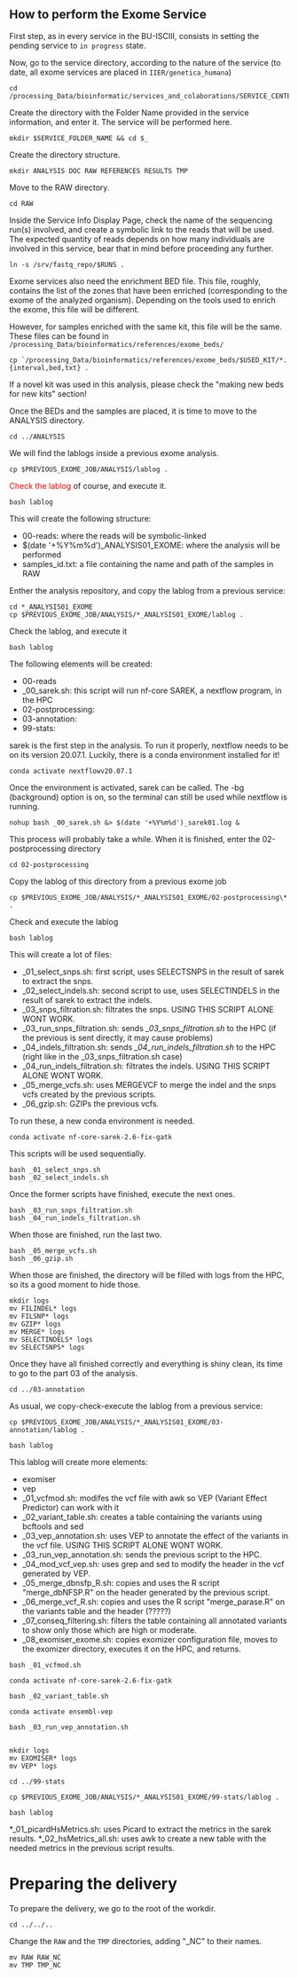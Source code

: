 ## How to perform the Exome Service

First step, as in every service in the BU-ISCIII, consists in setting the pending service to `in progress` state.

Now, go to the service directory, according to the nature of the service (to date, all exome services are placed in `IIER/genetica_humana`)
```
cd /processing_Data/bioinformatic/services_and_colaborations/SERVICE_CENTER/AREA
```
Create the directory with the Folder Name provided in the service information, and enter it. The service will be performed here.

```
mkdir $SERVICE_FOLDER_NAME && cd $_
```
Create the directory structure.
```
mkdir ANALYSIS DOC RAW REFERENCES RESULTS TMP 
```
Move to the RAW directory.
```
cd RAW
```
Inside the Service Info Display Page, check the name of the sequencing run(s) involved, and create a symbolic link to the reads that will be used. The expected quantity of reads depends on how many individuals are involved in this service, bear that in mind before proceeding any further. 
```
ln -s /srv/fastq_repo/$RUNS .
```
Exome services also need the enrichment BED file. This file, roughly, contains the list of the zones that have been enriched (corresponding to the exome of the analyzed organism). Depending on the tools used to enrich the exome, this file will be different. 

However, for samples enriched with the same kit, this file will be the same. These files can be found in `/processing_Data/bioinformatics/references/exome_beds/`

```
cp `/processing_Data/bioinformatics/references/exome_beds/$USED_KIT/*.{interval,bed,txt} .
```

If a novel kit was used in this analysis, please check the "making new beds for new kits" section!

Once the BEDs and the samples are placed, it is time to move to the ANALYSIS directory.

```
cd ../ANALYSIS
```
We will find the lablogs inside a previous exome analysis.

```
cp $PREVIOUS_EXOME_JOB/ANALYSIS/lablog .
```
<span style="color:red;"> Check the lablog </span> of course, and execute it. 
```
bash lablog
```

This will create the following structure:
* 00-reads: where the reads will be symbolic-linked
* $(date '+%Y%m%d')_ANALYSIS01_EXOME:  where the analysis will be performed
* samples_id.txt: a file containing the name and path of the samples in RAW

Enther the analysis repository, and copy the lablog from a previous service:
```
cd *_ANALYSIS01_EXOME
cp $PREVIOUS_EXOME_JOB/ANALYSIS/*_ANALYSIS01_EXOME/lablog .
```
Check the lablog, and execute it

```
bash lablog
```
The following elements will be created:
* 00-reads
* _00_sarek.sh: this script will run nf-core SAREK, a nextflow program, in the HPC
* 02-postprocessing:
* 03-annotation:
* 99-stats:

sarek is the first step in the analysis. To run it properly, nextflow needs to be on its version 20.07.1. Luckily, there is a conda environment installed for it!

```
conda activate nextflowv20.07.1
```

Once the environment is activated, sarek can be called. The -bg (background) option is on, so the terminal can still be used while nextflow is running. 

```
nohup bash _00_sarek.sh &> $(date '+%Y%m%d')_sarek01.log &
```

This process will probably take a while. When it is finished, enter the 02-postprocessing directory
```
cd 02-postprocessing
```

Copy the lablog of this directory from a previous exome job

```
cp $PREVIOUS_EXOME_JOB/ANALYSIS/*_ANALYSIS01_EXOME/02-postprocessing\* .
```

Check and execute the lablog

```
bash lablog
```

This will create a lot of files:
* _01_select_snps.sh: first script, uses SELECTSNPS in the result of sarek to extract the snps.
* _02_select_indels.sh: second script to use, uses SELECTINDELS in the result of sarek to extract the indels.
* _03_snps_filtration.sh: filtrates the snps. USING THIS SCRIPT ALONE WONT WORK.
* _03_run_snps_filtration.sh: sends *_03_snps_filtration.sh* to the HPC (if the previous is sent directly, it may cause problems)
* _04_indels_filtration.sh: sends *_04_run_indels_filtration.sh* to the HPC (right like in the _03_snps_filtration.sh case)
* _04_run_indels_filtration.sh: filtrates the indels. USING THIS SCRIPT ALONE WONT WORK.
* _05_merge_vcfs.sh: uses MERGEVCF to merge the indel and the snps vcfs created by the previous scripts.
* _06_gzip.sh: GZIPs the previous vcfs.

To run these, a new conda environment is needed.

```
conda activate nf-core-sarek-2.6-fix-gatk
```

This scripts will be used sequentially.

```
bash _01_select_snps.sh
bash _02_select_indels.sh
```

Once the former scripts have finished, execute the next ones.
```
bash _03_run_snps_filtration.sh
bash _04_run_indels_filtration.sh
```

When those are finished, run the last two.
```
bash _05_merge_vcfs.sh
bash _06_gzip.sh
```

When those are finished, the directory will be filled with logs from the HPC, so its a good moment to hide those.
```
mkdir logs
mv FILINDEL* logs
mv FILSNP* logs
mv GZIP* logs
mv MERGE* logs
mv SELECTINDELS* logs
mv SELECTSNPS* logs
```

Once they have all finished correctly and everything is shiny clean, its time to go to the part 03 of the analysis.

```
cd ../03-annotation
```

As usual, we copy-check-execute the lablog from a previous service:

```
cp $PREVIOUS_EXOME_JOB/ANALYSIS/*_ANALYSIS01_EXOME/03-annotation/lablog .
```
```
bash lablog
```

This lablog will create more elements:
* exomiser
* vep
* _01_vcfmod.sh: modifes the vcf file with awk so VEP (Variant Effect Predictor) can work with it
* _02_variant_table.sh: creates a table containing the variants using bcftools and sed
* _03_vep_annotation.sh: uses VEP to annotate the effect of the variants in the vcf file. USING THIS SCRIPT ALONE WONT WORK.
* _03_run_vep_annotation.sh: sends the previous script to the HPC.
* _04_mod_vcf_vep.sh: uses grep and sed to modify the header in the vcf generated by VEP. 
* _05_merge_dbnsfp_R.sh: copies and uses the R script "merge_dbNFSP.R" on the header generated by the previous script. 
* _06_merge_vcf_R.sh: copies and uses the R script "merge_parase.R" on the variants table and the header (?????)
* _07_conseq_filtering.sh: filters the table containing all annotated variants to show only those which are high or moderate.
* _08_exomiser_exome.sh: copies exomizer configuration file, moves to the exomizer directory, executes it on the HPC, and returns.

```
bash _01_vcfmod.sh
```
```
conda activate nf-core-sarek-2.6-fix-gatk
```
```
bash _02_variant_table.sh
```
```
conda activate ensembl-vep
```
```
bash _03_run_vep_annotation.sh
```

```

```



```
mkdir logs 
mv EXOMISER* logs
mv VEP* logs
```


```
cd ../99-stats
```

```
cp $PREVIOUS_EXOME_JOB/ANALYSIS/*_ANALYSIS01_EXOME/99-stats/lablog .
```

```
bash lablog
```

*_01_picardHsMetrics.sh: uses Picard to extract the metrics in the sarek results.
*_02_hsMetrics_all.sh: uses awk to create a new table with the needed metrics in the previous script results.


# Preparing the delivery
To prepare the delivery, we go to the root of the workdir.

```
cd ../../..
```

Change the `RAW` and the `TMP` directories, adding "_NC" to their names. 

```
mv RAW RAW_NC
mv TMP TMP_NC
```

